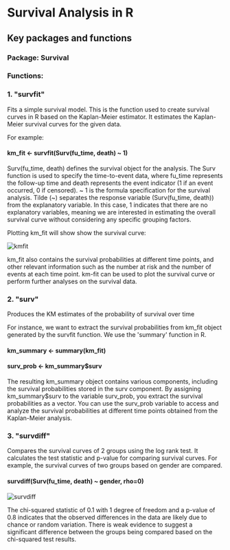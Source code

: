 # Survival Analysis in R
## Key packages and functions
### Package: Survival
### Functions:

### 1. "survfit"
Fits a simple survival model. This is the function used to create survival curves in R based on the Kaplan-Meier estimator. It estimates the Kaplan-Meier survival curves for the given data. 

For example:

#### km_fit <- survfit(Surv(fu_time, death) ~ 1)

Surv(fu_time, death) defines the survival object for the analysis. The Surv function is used to specify the time-to-event data, where fu_time represents the follow-up time and death represents the event indicator (1 if an event occurred, 0 if censored). ~ 1 is the formula specification for the survival analysis. Tilde (~) separates the response variable (Surv(fu_time, death)) from the explanatory variable. In this case, 1 indicates that there are no explanatory variables, meaning we are interested in estimating the overall survival curve without considering any specific grouping factors.

Plotting km_fit will show show the survival curve:

![kmfit](https://github.com/1Genevieve/Survival_Analysis/blob/master/kmfit2.JPG)

km_fit also contains the survival probabilities at different time points, and other relevant information such as the number at risk and the number of events at each time point. km-fit can be used to plot the survival curve or perform further analyses on the survival data. 

### 2. "surv" 
Produces the KM estimates of the probability of survival over time

For instance, we want to extract the survival probabilities from km_fit object generated by the survfit function. We use the 'summary' function in R. 

#### km_summary <- summary(km_fit)
#### surv_prob <- km_summary$surv

The resulting km_summary object contains various components, including the survival probabilities stored in the surv component. By assigning km_summary$surv to the variable surv_prob, you extract the survival probabilities as a vector. You can use the surv_prob variable to access and analyze the survival probabilities at different time points obtained from the Kaplan-Meier analysis.

### 3. "survdiff" 
Compares the survival curves of 2 groups using the log rank test. It calculates the test statistic and p-value for comparing survival curves. For example, the survival curves of two groups based on gender are compared. 

#### survdiff(Surv(fu_time, death) ~ gender, rho=0)

![survdiff](https://github.com/1Genevieve/Survival_Analysis/blob/master/survdiff1.JPG)

The chi-squared statistic of 0.1 with 1 degree of freedom and a p-value of 0.8 indicates that the observed differences in the data are likely due to chance or random variation. There is weak evidence to suggest a significant difference between the groups being compared based on the chi-squared test results.


